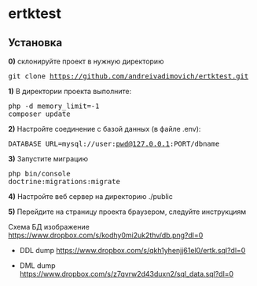# ertktest

<h2>Установка</h2>

<b>0)</b> склонируйте проект в нужную директорию
	<pre>git clone https://github.com/andreivadimovich/ertktest.git</pre>

<b>1)</b> В директории проекта выполните:
	<pre>php -d memory_limit=-1 composer update</pre>

<b>2)</b> Настройте соединение с базой данных (в файле .env):
	<pre>DATABASE_URL=mysql://user:pwd@127.0.0.1:PORT/dbname</pre>

<b>3)</b> Запустите миграцию
	<pre>php bin/console doctrine:migrations:migrate</pre>

<b>4)</b> Настройте веб сервер на директорию ./public 

<b>5)</b> Перейдите на страницу проекта браузером, следуйте инструкциям


Схема БД изображение
	<a href="https://www.dropbox.com/s/kodhy0mi2uk2thv/db.png?dl=0">https://www.dropbox.com/s/kodhy0mi2uk2thv/db.png?dl=0</a>

- DDL dump
	<a href="https://www.dropbox.com/s/qkh1yhenjj61el0/ertk.sql?dl=0">https://www.dropbox.com/s/qkh1yhenjj61el0/ertk.sql?dl=0</a>

- DML dump
	<a href="https://www.dropbox.com/s/z7qvrw2d43duxn2/sql_data.sql?dl=0">https://www.dropbox.com/s/z7qvrw2d43duxn2/sql_data.sql?dl=0</a>